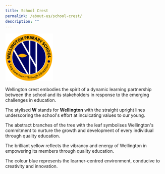 ```yaml
---
title: School Crest
permalink: /about-us/school-crest/
description: ""
---
```

<img src="/images/WTPS%20121015.jpg" 
     style="width:30%">

Wellington crest embodies the spirit of a dynamic learning partnership between the school and its stakeholders in response to the emerging challenges in education.  

The stylised **W** stands for **Wellington** with the straight upright lines underscoring the school's effort at inculcating values to our young.

The abstract branches of the tree with the leaf symbolises Wellington's commitment to nurture the growth and development of every individual through quality education.

The brilliant yellow reflects the vibrancy and energy of Wellington in empowering its members through quality education.

The colour blue represents the learner-centred environment, conducive to creativity and innovation.